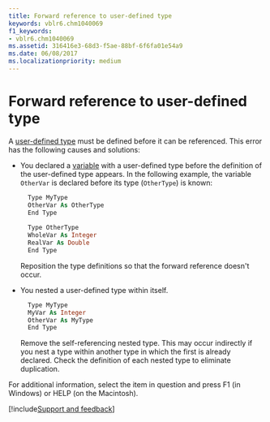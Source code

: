 ```yaml
---
title: Forward reference to user-defined type
keywords: vblr6.chm1040069
f1_keywords:
- vblr6.chm1040069
ms.assetid: 316416e3-68d3-f5ae-88bf-6f6fa01e54a9
ms.date: 06/08/2017
ms.localizationpriority: medium
---
```



# Forward reference to user-defined type

A [user-defined type](../../Glossary/vbe-glossary.md#user-defined-type) must be defined before it can be referenced. This error has the following causes and solutions:

- You declared a [variable](../../Glossary/vbe-glossary.md#variable) with a user-defined type before the definition of the user-defined type appears. In the following example, the variable `OtherVar` is declared before its type (`OtherType`) is known:
    
  ```vb
    Type MyType 
    OtherVar As OtherType 
    End Type 
    
    Type OtherType 
    WholeVar As Integer 
    RealVar As Double 
    End Type 
  ```

  Reposition the type definitions so that the forward reference doesn't occur.
    
- You nested a user-defined type within itself.
    
  ```vb
    Type MyType 
    MyVar As Integer 
    OtherVar As MyType 
    End Type 
  ```

  Remove the self-referencing nested type. This may occur indirectly if you nest a type within another type in which the first is already declared. Check the definition of each nested type to eliminate duplication.
    
For additional information, select the item in question and press F1 (in Windows) or HELP (on the Macintosh).

[!include[Support and feedback](~/includes/feedback-boilerplate.md)]